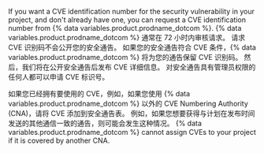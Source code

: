 If you want a CVE identification number for the security vulnerability in your project, and don't already have one, you can request a CVE identification number from {% data variables.product.prodname_dotcom %}. {% data variables.product.prodname_dotcom %} 通常在 72 小时内审核请求。 请求 CVE 识别码不会公开您的安全通告。 如果您的安全通告符合 CVE 条件，{% data variables.product.prodname_dotcom %} 将为您的通告保留 CVE 识别码。 然后，我们将在公开安全通告后发布 CVE 详细信息。 对安全通告具有管理员权限的任何人都可以申请 CVE 标识号。

如果您已经拥有要使用的 CVE，例如，如果您使用 {% data variables.product.prodname_dotcom %} 以外的 CVE Numbering Authority (CNA)，请将 CVE 添加到安全通告表。 例如，如果您想要获得与计划在发布时间发送的其他通信一致的通告，则可能会发生这种情况。 {% data variables.product.prodname_dotcom %} cannot assign CVEs to your project if it is covered by another CNA.
